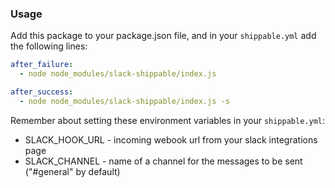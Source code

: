 ### Usage
Add this package to your package.json file, and in your `shippable.yml` add the following lines:

```yaml
after_failure:
  - node node_modules/slack-shippable/index.js

after_success:
  - node node_modules/slack-shippable/index.js -s
```

Remember about setting these environment variables in your `shippable.yml`:
 - SLACK_HOOK_URL - incoming webook url from your slack integrations page
 - SLACK_CHANNEL - name of a channel for the messages to be sent ("#general" by default)
